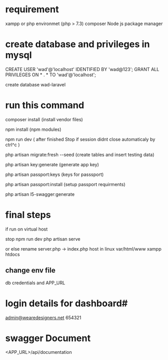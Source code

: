 # requirement #
xampp or php environmet (php > 7.3)
composer
Node js package manager


# create database and privileges in mysql #

CREATE USER 'wad'@'localhost' IDENTIFIED BY 'wad@123';
GRANT ALL PRIVILEGES ON * . * TO 'wad'@'localhost';

create database wad-laravel

# run this command #

composer install (install vendor files)

npm install (npm modules)

npm run dev ( after finished Stop if session didnt close  automaticaly  by ctrl^c )

php artisan migrate:fresh --seed (create tables and insert testing data)

php artisan key:generate (generate app key)

php artisan passport:keys (keys for passsport)

php artisan passport:install (setup passport requirments)

php artisan l5-swagger:generate

# final steps #

if run on virtual host

stop npm run dev
php artisan serve

or else rename server.php -> index.php 
host in linux var/html/www
xampp htdocs

change env file
----------------
db credentials and APP_URL

# login details for dashboard#
admin@wearedesigners.net
654321

# swagger Document #
<APP_URL>/api/documentation




